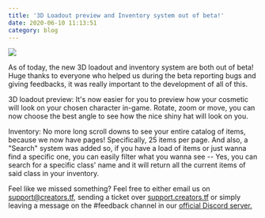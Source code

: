 ```yaml
---
title: '3D Loadout preview and Inventory system out of beta!'
date: 2020-06-10 11:13:51
category: blog
---
```


<a class="no-anim-underline" role="presentation" href="https://creators.tf/cdn/assets/images/blogposts/53/blogpostimage_fullres.png" target="_blank"><img src="https://creators.tf/cdn/assets/images/blogposts/53/blogpostimage_300.jpg"></a>

<p>As of today, the new 3D loadout and inventory system are both out of beta! Huge thanks to everyone who helped us during the beta reporting bugs and giving feedbacks, it was really important to the development of all of this.</p>

<p>3D loadout preview: It's now easier for you to preview how your cosmetic will look on your chosen character in-game. Rotate, zoom or move, you can now choose the best angle to see how the nice shiny hat will look on you.</p>

<p>Inventory: No more long scroll downs to see your entire catalog of items, because we now have pages! Specifically, 25 items per page. And also, a "Search" system was added so, if you have a load of items or just wanna find a specific one, you can easily filter what you wanna see -- Yes, you can search for a specific class' name and it will return all the current items of said class in your inventory.</p>

<p>Feel like we missed something? Feel free to either email us on <a href="mailto:support@creators.tf">support@creators.tf</a>, sending a ticket over <a href="https://support.creators.tf" target="_blank">support.creators.tf</a> or simply leaving a message on the #feedback channel in our <a href="https://creators.tf/discord" target="_blank">official Discord server.</a></p>
